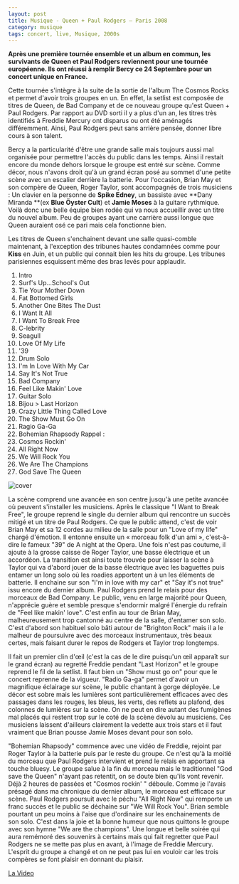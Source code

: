 ```yaml
---
layout: post
title: Musique - Queen + Paul Rodgers – Paris 2008
category: musique
tags: concert, live, Musique, 2000s
---
```


**Après une première tournée ensemble et un album en commun, les survivants de Queen et Paul Rodgers reviennent pour une tournée européenne. Ils ont réussi à remplir Bercy ce 24 Septembre pour un concert unique en France.**

Cette tournée s'intègre à la suite de la sortie de l'album The Cosmos Rocks et permet d'avoir trois groupes en un. En effet, la setlist est composée de titres de Queen, de Bad Company et de ce nouveau groupe qu'est Queen + Paul Rodgers. Par rapport au DVD sorti il y a plus d'un an, les titres très identifiés à Freddie Mercury ont disparus ou ont été aménagés différemment. Ainsi, Paul Rodgers peut sans arrière pensée, donner libre cours à son talent.

Bercy a la particularité d'être une grande salle mais toujours aussi mal organisée pour permettre l'accès du public dans les temps. Ainsi il restait encore du monde dehors lorsque le groupe est entré sur scène. Comme décor, nous n'avons droit qu'à un grand écran posé au sommet d'une petite scène avec un escalier derrière la batterie. Pour l'occasion, Brian May et son compère de Queen, Roger Taylor, sont accompagnés de trois musiciens : Un clavier en la personne de **Spike Edney**, un bassiste avec **Dany Miranda **(ex **Blue Öyster Cult**) et **Jamie Moses** à la guitare rythmique. Voilà donc une belle équipe bien rodée qui va nous accueillir avec un titre du nouvel album. Peu de groupes ayant une carrière aussi longue que Queen auraient osé ce pari mais cela fonctionne bien.

Les titres de Queen s'enchainent devant une salle quasi-comble maintenant, à l'exception des tribunes hautes condamnées comme pour **Kiss** en Juin, et un public qui connait bien les hits du groupe. Les tribunes parisiennes esquissent même des bras levés pour applaudir.

01. Intro 
02. Surf's Up...School's Out 
03. Tie Your Mother Down 
04. Fat Bottomed Girls 
05. Another One Bites The Dust 
06. I Want It All 
07. I Want To Break Free 
08. C-lebrity 
09. Seagull 
10. Love Of My Life 
11. '39 
12. Drum Solo 
13. I'm In Love With My Car 
14. Say It's Not True 
15. Bad Company 
16. Feel Like Makin' Love 
17. Guitar Solo 
18. Bijou &gt; Last Horizon 
19. Crazy Little Thing Called Love 
20. The Show Must Go On 
21. Ragio Ga-Ga 
22. Bohemian Rhapsody Rappel : 
23. Cosmos Rockin' 
24. All Right Now 
25. We Will Rock You 
26. We Are The Champions 
27. God Save The Queen

![cover](http://cheziceman.files.wordpress.com/2014/11/queenparis.jpg)

La scène comprend une avancée en son centre jusqu'à une petite avancée où peuvent s'installer les musiciens. Après le classique "I Want to Break Free", le groupe reprend le single du dernier album qui rencontre un succès mitigé et un titre de Paul Rodgers. Ce que le public attend, c'est de voir Brian May et sa 12 cordes au milieu de la salle pour un "Love of my life" chargé d'émotion. Il entonne ensuite un « morceau folk d'un ami », c'est-à-dire le fameux "39" de A night at the Opera. Une fois n'est pas coutume, il ajoute à la grosse caisse de Roger Taylor, une basse électrique et un accordéon. La transition est ainsi toute trouvée pour laisser la scène à Taylor qui va d'abord jouer de la basse électrique avec les baguettes puis entamer un long solo où les roadies apportent un à un les éléments de batterie. Il enchaine sur son "I'm in love with my car" et "Say it's not true" issu encore du dernier album. Paul Rodgers prend le relais pour des morceaux de Bad Company. Le public, venu en large majorité pour Queen, n'apprécie guère et semble presque s'endormir malgré l'énergie du refrain de "Feel like makin' love". C'est enfin au tour de Brian May, malheureusement trop cantonné au centre de la salle, d'entamer son solo. C'est d'abord son habituel solo bâti autour de "Brighton Rock" mais il a le malheur de poursuivre avec des morceaux instrumentaux, très beaux certes, mais faisant durer le repos de Rodgers et Taylor trop longtemps.

Il fait un premier clin d'œil (c'est la cas de le dire puisqu'un œil apparaît sur le grand écran) au regretté Freddie pendant "Last Horizon" et le groupe reprend le fil de la setlist. Il faut bien un "Show must go on" pour que le concert reprenne de la vigueur. "Radio Ga-ga" permet d'avoir un magnifique éclairage sur scène, le public chantant à gorge déployée. Le décor est sobre mais les lumières sont particulièrement efficaces avec des passages dans les rouges, les bleus, les verts, des reflets au plafond, des colonnes de lumières sur la scène. On ne peut en dire autant des fumigènes mal placés qui restent trop sur le coté de la scène dévolu au musiciens. Ces musiciens laissent d'ailleurs clairement la vedette aux trois stars et il faut vraiment que Brian pousse Jamie Moses devant pour son solo.

"Bohemian Rhapsody" commence avec une vidéo de Freddie, rejoint par Roger Taylor à la batterie puis par le reste du groupe. Ce n'est qu'à la moitié du morceau que Paul Rodgers intervient et prend le relais en apportant sa touche bluesy. Le groupe salue à la fin du morceau mais le traditionnel "God save the Queen" n'ayant pas retentit, on se doute bien qu'ils vont revenir. Déjà 2 heures de passées et "Cosmos rockin' " déboule. Comme je l'avais présagé dans ma chronique du dernier album, le morceau est efficace sur scène. Paul Rodgers poursuit avec le péchu "All Right Now" qui remporte un franc succès et le public se déchaine sur "We Will Rock You". Brian semble pourtant un peu moins à l'aise que d'ordinaire sur les enchainements de son solo. C'est dans la joie et la bonne humeur que nous quittons le groupe avec son hymne "We are the champions". Une longue et belle soirée qui aura remémoré des souvenirs à certains mais qui fait regretter que Paul Rodgers ne se mette pas plus en avant, à l'image de Freddie Mercury. L'esprit du groupe a changé et on ne peut pas lui en vouloir car les trois compères se font plaisir en donnant du plaisir.

[La Video](youtube=https://www.youtube.com/watch?v=AnQ5evlA94A)
